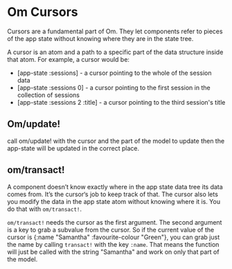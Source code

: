 # Om Cursors

Cursors are a fundamental part of Om. They let components refer to pieces of the app state without knowing where they are in the state tree.

A cursor is an atom and a path to a specific part of the data structure inside that atom.  For example, a cursor would be:

* [app-state :sessions] - a cursor pointing to the whole of the session data
* [app-state :sessions 0] - a cursor pointing to the first session in the collection of sessions
* [app-state :sessions 2 :title] - a cursor pointing to the third session's title

## Om/update!

call om/update! with the cursor and the part of the model to update then the app-state will be updated in the correct place.

## om/transact!

A component doesn’t know exactly where in the app state data tree its data comes from. It’s the cursor‘s job to keep track of that. The cursor also lets you modify the data in the app state atom without knowing where it is. You do that with `om/transact!`.

`om/transact!` needs the cursor as the first argument. The second argument is a key to grab a subvalue from the cursor. So if the current value of the cursor is {:name "Samantha" :favourite-colour "Green"}, you can grab just the name by calling `transact!` with the key `:name`. That means the function will just be called with the string "Samantha" and work on only that part of the model.


